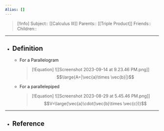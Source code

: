 ```yaml
---
Alias: []
---
```

> [!Info]
> Subject:: [[Calculus III]]
> Parents:: [[Triple Product]]
> Friends:: 
> Children:: 
---
- ## Definition
	- For a Parallelogram
	  > [!Equation]
	  > ![[Screenshot 2023-09-14 at 9.23.46 PM.png]]
	  > $$\large{A=|\vec{a}\times \vec{b}|}$$
	- For a parallelepiped
	  > [!Equation]
	  > ![[Screenshot 2023-08-29 at 5.45.46 PM.png]]
	  > $$V=\large{\vec{a}\cdot(\vec{b}\times \vec{c})}$$
---
- ## Reference